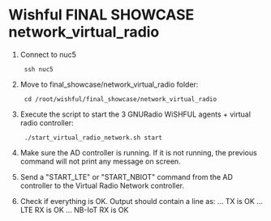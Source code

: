 Wishful FINAL SHOWCASE network_virtual_radio
==========================================

1. Connect to nuc5

        ssh nuc5

2. Move to final_showcase/network_virtual_radio folder:

        cd /root/wishful/final_showcase/network_virtual_radio
   
3. Execute the script to start the 3 GNURadio WiSHFUL agents + virtual radio controller:

        ./start_virtual_radio_network.sh start

4. Make sure the AD controller is running. If it is not running, the previous command will not print any message on screen.

5. Send a "START_LTE" or "START_NBIOT" command from the AD controller to the Virtual Radio Network controller.
     
6. Check if everything is OK. Output should contain a line as:
     ... TX is OK
     ... LTE RX is OK
     ... NB-IoT RX is OK
